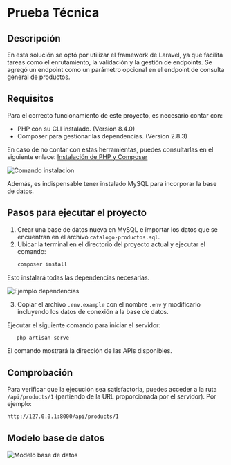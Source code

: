 # Prueba Técnica

## Descripción
En esta solución se optó por utilizar el framework de Laravel, ya que facilita tareas como el enrutamiento, la validación y la gestión de endpoints. Se agregó un endpoint como un parámetro opcional en el endpoint de consulta general de productos.

## Requisitos
Para el correcto funcionamiento de este proyecto, es necesario contar con:
- PHP con su CLI instalado. (Version 8.4.0)
- Composer para gestionar las dependencias. (Version 2.8.3)

En caso de no contar con estas herramientas, puedes consultarlas en el siguiente enlace: [Instalación de PHP y Composer](https://laravel.com/docs/10.x)

![Comando instalacion](https://i.ibb.co/b5N3btRk/1.png)

Además, es indispensable tener instalado MySQL para incorporar la base de datos.

## Pasos para ejecutar el proyecto
1. Crear una base de datos nueva en MySQL e importar los datos que se encuentran en el archivo `catalogo-productos.sql`.
2. Ubicar la terminal en el directorio del proyecto actual y ejecutar el comando:
   ```bash
   composer install
   ```
Esto instalará todas las dependencias necesarias.

![Ejemplo dependencias](https://i.ibb.co/whhLBTBM/2.png)

3. Copiar el archivo `.env.example` con el nombre `.env` y modificarlo incluyendo los datos de conexión a la base de datos.

Ejecutar el siguiente comando para iniciar el servidor:
```bash
   php artisan serve
```
El comando mostrará la dirección de las APIs disponibles.

## Comprobación
Para verificar que la ejecución sea satisfactoria, puedes acceder a la ruta `/api/products/1` (partiendo de la URL proporcionada por el servidor). Por ejemplo:

```bash
http://127.0.0.1:8000/api/products/1
```

## Modelo base de datos
![Modelo base de datos](https://i.ibb.co/FbyhF977/3.png)
